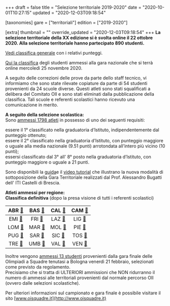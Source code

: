 +++
draft = false
title = "Selezione territoriale 2019-2020"
date = "2020-10-01T10:27:15"
updated = "2020-12-03T09:18:54"

[taxonomies]
gare = ["territoriali"]
edition = ["2019-2020"]

[extra]
thumbnail = ""
override_updated = "2020-12-03T09:18:54"
+++
**La selezione territoriale della XX edizione si è svolta online il 22 ottobre 2020. Alla selezione territoriale hanno partecipato 890 studenti.** <br/>
<!-- more -->

[Vedi classifica generale](/oldsite/172/classifica-territoriale-2020.xlsx) con i relativi punteggi.

[Qui la classifica](/oldsite/172/classifica-ammessi-territoriale-2020.xlsx) degli studenti ammessi alla gara nazionale che si terrà online mercoledì 25 novembre 2020.

A seguito delle correzioni delle prove da parte dello staff tecnico, vi informiamo che sono state rilevate copiature da parte di 54 studenti provenienti da 24 scuole diverse. Questi atleti sono stati squalificati a delibera del Comitato OII e sono stati eliminati dalla pubblicazione della classifica. Tali scuole e referenti scolastici hanno ricevuto una comunicazione in merito.

**A seguito della selezione scolastica:**<br/>Sono [ammessi 1798 atleti](/oldsite/172/1798_ammessi_selezione_territoriale_21_aprile.xlsx) in possesso di uno dei seguenti requisiti:

essere il 1° classificato nella graduatoria d’Istituto, indipendentemente dal punteggio ottenuto;<br/>essere il 2° classificato nella graduatoria d’Istituto, con punteggio maggiore o uguale alla media nazionale (9.51 punti) arrotondata all’intero più vicino (10 punti);<br/>essersi classificato dal 3° all' 8° posto nella graduatoria d’Istituto, con punteggio maggiore o uguale a 21 punti.

Sono disponibili la [guida](http://www.imparando.net/sito/olimpiadi_di_informatica.htm)e il [video tutorial](https://www.youtube.com/watch?v=2JbEsQCmkbk) che illustrano la nuova modalità di sottoposizione della Gara Territoriale realizzati dal Prof. Alessandro Bugatti dell' ITI Castelli di Brescia.

**Atleti ammessi per regione:**<br/>**Classifica definitiva** (dopo la presa visione di tutti i referenti scolastici)

|  ABR [🔗](/oldsite/172/abruzzo2020.pdf)  | BAS [🔗](/oldsite/172/basilicata2020.pdf) |  CAL [🔗](/oldsite/172/calabria2020.pdf)   | CAM [🔗](/oldsite/172/campania2020.pdf) |
| :--------------------------------------: | :------------------------------------: | :-------------------------------------: | :----------------------------------: |
|  EMI [🔗](/oldsite/172/emilia2020.pdf)   |   FRI [🔗](/oldsite/172/friuli2020.pdf)   |    LAZ [🔗](/oldsite/172/lazio2020.pdf)    | LIG [🔗](/oldsite/172/liguria2020.pdf)  |
| LOM [🔗](/oldsite/172/lombardia2020.pdf) |   MAR [🔗](/oldsite/172/marche2020.pdf)   |   MOL [🔗](/oldsite/172/molise2020.pdf)    | PIE [🔗](/oldsite/172/piemonte2020.pdf) |
|  PUG [🔗](/oldsite/172/puglia2020.pdf)   |  SAR [🔗](/oldsite/172/sardegna2020.pdf)  |   SIC [🔗](/oldsite/172/sicilia2020.pdf)   | TOS [🔗](/oldsite/172/toscana2020.pdf)  |
| TRE [🔗](/oldsite/172/trentino2020.pdf)  |   UMB [🔗](/oldsite/172/umbria2020.pdf)   | VAL [🔗](/oldsite/172/valle-aosta2020.pdf) |  VEN [🔗](/oldsite/172/veneto2020.pdf)  |

Inoltre vengono [ammessi 13 studenti](/oldsite/172/Olimpiadi_a_squadre_ammessi_sel._territoriale.xlsx) provenienti dalla gara finale delle Olimpiadi a Squadre tenutasi a Bologna venerdì 21 febbraio, selezionati come previsto da regolamento.<br/>Precisiamo che si tratta di ULTERIORI ammissioni che NON ridurranno il numero di ammessi alle territoriali provenienti dal normale percorso OII (ovvero dalle selezioni scolastiche).

Per ulteriori informazioni sul campionato e gara finale è possibile visitare il sito [www.oisquadre.it](http://www.oisquadre.it)

